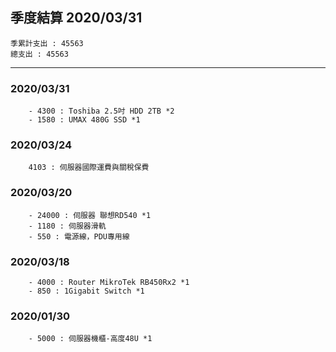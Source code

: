 ## 季度結算 2020/03/31
```
季累計支出 : 45563
總支出 : 45563
```
***
### 2020/03/31
```
	- 4300 : Toshiba 2.5吋 HDD 2TB *2
	- 1580 : UMAX 480G SSD *1
```

### 2020/03/24
```
	4103 : 伺服器國際運費與關稅保費
```

### 2020/03/20
```
	- 24000 : 伺服器 聯想RD540 *1
	- 1180 : 伺服器滑軌
	- 550 : 電源線，PDU專用線
```

### 2020/03/18
```
	- 4000 : Router MikroTek RB450Rx2 *1
	- 850 : 1Gigabit Switch *1
```

### 2020/01/30
```
	- 5000 : 伺服器機櫃-高度48U *1
```
